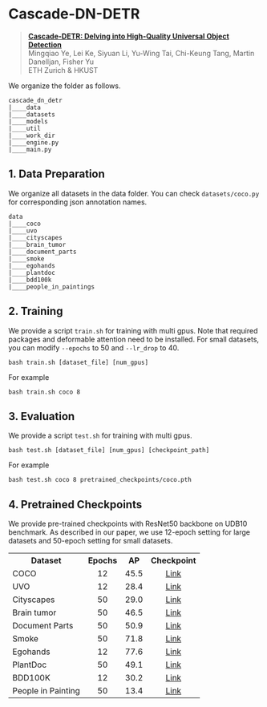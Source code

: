 # Cascade-DN-DETR 

> [**Cascade-DETR: Delving into High-Quality Universal Object Detection**](https://arxiv.org/abs/2307.11035)           
> Mingqiao Ye, Lei Ke, Siyuan Li, Yu-Wing Tai, Chi-Keung Tang, Martin Danelljan, Fisher Yu \
> ETH Zurich & HKUST 

We organize the folder as follows.
```
cascade_dn_detr
|____data
|____datasets
|____models
|____util
|____work_dir
|____engine.py
|____main.py
```

## 1. Data Preparation
We organize all datasets in the data folder. You can check ```datasets/coco.py``` for corresponding json annotation names.
```
data
|____coco
|____uvo
|____cityscapes
|____brain_tumor
|____document_parts
|____smoke
|____egohands
|____plantdoc
|____bdd100k
|____people_in_paintings
```



## 2. Training
We provide a script ```train.sh``` for training with multi gpus. Note that required packages and deformable attention need to be installed. For small datasets, you can modify ```--epochs``` to 50 and ```--lr_drop``` to 40.
```
bash train.sh [dataset_file] [num_gpus]
```
For example
```
bash train.sh coco 8
```

## 3. Evaluation
We provide a script ```test.sh``` for training with multi gpus.

```
bash test.sh [dataset_file] [num_gpus] [checkpoint_path]
```
For example
```
bash test.sh coco 8 pretrained_checkpoints/coco.pth
```

## 4. Pretrained Checkpoints
We provide pre-trained checkpoints with ResNet50 backbone on UDB10 benchmark. As described in our paper, we use 12-epoch setting for large datasets and 50-epoch setting for small datasets.


<table><tbody>
<!-- START TABLE -->
<!-- TABLE HEADER -->
<th valign="bottom">Dataset</th>
<th valign="bottom">Epochs</th>
<th valign="bottom">AP</th>
<th valign="bottom">Checkpoint</th>
<!-- TABLE BODY -->
<!-- COCO -->
 <tr><td align="left">COCO</td>
 <td align="center">12</td>
<td align="center">45.5</td>
<td align="center"><a href="https://huggingface.co/mqye/cascade-detr/resolve/main/pretrained_checkpoints/coco.pth">Link</td>
</tr>
<!-- UVO -->
<tr><td align="left">UVO</td>
<td align="center">12</td>
<td align="center">28.4</td>
<td align="center"><a href="https://huggingface.co/mqye/cascade-detr/resolve/main/pretrained_checkpoints/uvo.pth">Link</td>
</tr>
<!-- Cityscapes -->
 <tr><td align="left">Cityscapes</td>
<td align="center">50</td>
<td align="center">29.0</td>
<td align="center"><a href="https://huggingface.co/mqye/cascade-detr/resolve/main/pretrained_checkpoints/cityscapes.pth">Link</td>
</tr>
<!-- Brain tumor -->
 <tr><td align="left">Brain tumor</td>
<td align="center">50</td>
<td align="center">46.5</td>
<td align="center"><a href="https://huggingface.co/mqye/cascade-detr/resolve/main/pretrained_checkpoints/brain_tumor.pth">Link</td>
</tr>
<!-- Document Parts -->
 <tr><td align="left">Document Parts</td>
<td align="center">50</td>
<td align="center">50.9</td>
<td align="center"><a href="https://huggingface.co/mqye/cascade-detr/resolve/main/pretrained_checkpoints/document_parts.pth">Link</td>
</tr>
<!-- Smoke -->
 <tr><td align="left">Smoke</td>
<td align="center">50</td>
<td align="center">71.8</td>
<td align="center"><a href="https://huggingface.co/mqye/cascade-detr/resolve/main/pretrained_checkpoints/smoke.pth">Link</td>
</tr>
<!-- Egohands -->
 <tr><td align="left">Egohands</td>
<td align="center">12</td>
<td align="center">77.6</td>
<td align="center"><a href="https://huggingface.co/mqye/cascade-detr/resolve/main/pretrained_checkpoints/egohands.pth">Link</td>
</tr>
<!-- PlantDoc -->
<tr><td align="left">PlantDoc</td>
<td align="center">50</td>
<td align="center">49.1</td>
<td align="center"><a href="https://huggingface.co/mqye/cascade-detr/resolve/main/pretrained_checkpoints/plantdoc.pth">Link</td>
</tr>
<!-- BDD100K -->
 <tr><td align="left">BDD100K</td>
<td align="center">12</td>
<td align="center">30.2</td>
<td align="center"><a href="https://huggingface.co/mqye/cascade-detr/resolve/main/pretrained_checkpoints/bdd100k.pth">Link</td>
</tr>
<!-- People in Painting -->
 <tr><td align="left">People in Painting</td>
<td align="center">50</td>
<td align="center">13.4</td>
<td align="center"><a href="https://huggingface.co/mqye/cascade-detr/resolve/main/pretrained_checkpoints/people_in_paintings.pth">Link</td>
</tr>
</tbody></table>




